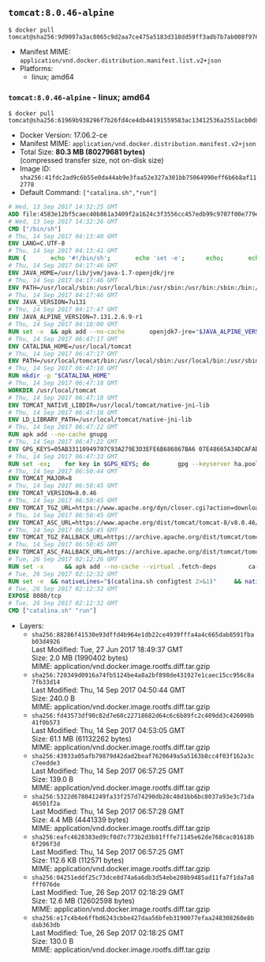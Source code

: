## `tomcat:8.0.46-alpine`

```console
$ docker pull tomcat@sha256:9d9097a3ac8065c9d2aa7ce475a5183d318dd59ff3adb7b7ab008f976f3b6a85
```

-	Manifest MIME: `application/vnd.docker.distribution.manifest.list.v2+json`
-	Platforms:
	-	linux; amd64

### `tomcat:8.0.46-alpine` - linux; amd64

```console
$ docker pull tomcat@sha256:61969b938296f7b26fd4ce4db44191559583ac13412536a2551acb0d800b20de
```

-	Docker Version: 17.06.2-ce
-	Manifest MIME: `application/vnd.docker.distribution.manifest.v2+json`
-	Total Size: **80.3 MB (80279681 bytes)**  
	(compressed transfer size, not on-disk size)
-	Image ID: `sha256:41fdc2ad9c6b55e0da44ab9e3faa52e327a301bb75064990eff6b6b8af112778`
-	Default Command: `["catalina.sh","run"]`

```dockerfile
# Wed, 13 Sep 2017 14:32:25 GMT
ADD file:4583e12bf5caec40b861a3409f2a1624c3f3556cc457edb99c9707f00e779e45 in / 
# Wed, 13 Sep 2017 14:32:26 GMT
CMD ["/bin/sh"]
# Thu, 14 Sep 2017 04:13:40 GMT
ENV LANG=C.UTF-8
# Thu, 14 Sep 2017 04:13:41 GMT
RUN { 		echo '#!/bin/sh'; 		echo 'set -e'; 		echo; 		echo 'dirname "$(dirname "$(readlink -f "$(which javac || which java)")")"'; 	} > /usr/local/bin/docker-java-home 	&& chmod +x /usr/local/bin/docker-java-home
# Thu, 14 Sep 2017 04:17:46 GMT
ENV JAVA_HOME=/usr/lib/jvm/java-1.7-openjdk/jre
# Thu, 14 Sep 2017 04:17:46 GMT
ENV PATH=/usr/local/sbin:/usr/local/bin:/usr/sbin:/usr/bin:/sbin:/bin:/usr/lib/jvm/java-1.7-openjdk/jre/bin:/usr/lib/jvm/java-1.7-openjdk/bin
# Thu, 14 Sep 2017 04:17:46 GMT
ENV JAVA_VERSION=7u131
# Thu, 14 Sep 2017 04:17:47 GMT
ENV JAVA_ALPINE_VERSION=7.131.2.6.9-r1
# Thu, 14 Sep 2017 04:18:00 GMT
RUN set -x 	&& apk add --no-cache 		openjdk7-jre="$JAVA_ALPINE_VERSION" 	&& [ "$JAVA_HOME" = "$(docker-java-home)" ]
# Thu, 14 Sep 2017 06:47:17 GMT
ENV CATALINA_HOME=/usr/local/tomcat
# Thu, 14 Sep 2017 06:47:17 GMT
ENV PATH=/usr/local/tomcat/bin:/usr/local/sbin:/usr/local/bin:/usr/sbin:/usr/bin:/sbin:/bin:/usr/lib/jvm/java-1.7-openjdk/jre/bin:/usr/lib/jvm/java-1.7-openjdk/bin
# Thu, 14 Sep 2017 06:47:18 GMT
RUN mkdir -p "$CATALINA_HOME"
# Thu, 14 Sep 2017 06:47:18 GMT
WORKDIR /usr/local/tomcat
# Thu, 14 Sep 2017 06:47:18 GMT
ENV TOMCAT_NATIVE_LIBDIR=/usr/local/tomcat/native-jni-lib
# Thu, 14 Sep 2017 06:47:18 GMT
ENV LD_LIBRARY_PATH=/usr/local/tomcat/native-jni-lib
# Thu, 14 Sep 2017 06:47:22 GMT
RUN apk add --no-cache gnupg
# Thu, 14 Sep 2017 06:47:22 GMT
ENV GPG_KEYS=05AB33110949707C93A279E3D3EFE6B686867BA6 07E48665A34DCAFAE522E5E6266191C37C037D42 47309207D818FFD8DCD3F83F1931D684307A10A5 541FBE7D8F78B25E055DDEE13C370389288584E7 61B832AC2F1C5A90F0F9B00A1C506407564C17A3 713DA88BE50911535FE716F5208B0AB1D63011C7 79F7026C690BAA50B92CD8B66A3AD3F4F22C4FED 9BA44C2621385CB966EBA586F72C284D731FABEE A27677289986DB50844682F8ACB77FC2E86E29AC A9C5DF4D22E99998D9875A5110C01C5A2F6059E7 DCFD35E0BF8CA7344752DE8B6FB21E8933C60243 F3A04C595DB5B6A5F1ECA43E3B7BBB100D811BBE F7DA48BB64BCB84ECBA7EE6935CD23C10D498E23
# Thu, 14 Sep 2017 06:47:33 GMT
RUN set -ex; 	for key in $GPG_KEYS; do 		gpg --keyserver ha.pool.sks-keyservers.net --recv-keys "$key"; 	done
# Thu, 14 Sep 2017 06:50:44 GMT
ENV TOMCAT_MAJOR=8
# Thu, 14 Sep 2017 06:50:45 GMT
ENV TOMCAT_VERSION=8.0.46
# Thu, 14 Sep 2017 06:50:45 GMT
ENV TOMCAT_TGZ_URL=https://www.apache.org/dyn/closer.cgi?action=download&filename=tomcat/tomcat-8/v8.0.46/bin/apache-tomcat-8.0.46.tar.gz
# Thu, 14 Sep 2017 06:50:45 GMT
ENV TOMCAT_ASC_URL=https://www.apache.org/dist/tomcat/tomcat-8/v8.0.46/bin/apache-tomcat-8.0.46.tar.gz.asc
# Thu, 14 Sep 2017 06:50:45 GMT
ENV TOMCAT_TGZ_FALLBACK_URL=https://archive.apache.org/dist/tomcat/tomcat-8/v8.0.46/bin/apache-tomcat-8.0.46.tar.gz
# Thu, 14 Sep 2017 06:50:45 GMT
ENV TOMCAT_ASC_FALLBACK_URL=https://archive.apache.org/dist/tomcat/tomcat-8/v8.0.46/bin/apache-tomcat-8.0.46.tar.gz.asc
# Tue, 26 Sep 2017 02:12:26 GMT
RUN set -x 		&& apk add --no-cache --virtual .fetch-deps 		ca-certificates 		tar 		openssl 	&& { 		wget -O tomcat.tar.gz "$TOMCAT_TGZ_URL" 		|| wget -O tomcat.tar.gz "$TOMCAT_TGZ_FALLBACK_URL" 	; } 	&& { 		wget -O tomcat.tar.gz.asc "$TOMCAT_ASC_URL" 		|| wget -O tomcat.tar.gz.asc "$TOMCAT_ASC_FALLBACK_URL" 	; } 	&& gpg --batch --verify tomcat.tar.gz.asc tomcat.tar.gz 	&& tar -xvf tomcat.tar.gz --strip-components=1 	&& rm bin/*.bat 	&& rm tomcat.tar.gz* 		&& nativeBuildDir="$(mktemp -d)" 	&& tar -xvf bin/tomcat-native.tar.gz -C "$nativeBuildDir" --strip-components=1 	&& apk add --no-cache --virtual .native-build-deps 		apr-dev 		coreutils 		dpkg-dev dpkg 		gcc 		libc-dev 		make 		"openjdk${JAVA_VERSION%%[-~bu]*}"="$JAVA_ALPINE_VERSION" 		openssl-dev 	&& ( 		export CATALINA_HOME="$PWD" 		&& cd "$nativeBuildDir/native" 		&& gnuArch="$(dpkg-architecture --query DEB_BUILD_GNU_TYPE)" 		&& ./configure 			--build="$gnuArch" 			--libdir="$TOMCAT_NATIVE_LIBDIR" 			--prefix="$CATALINA_HOME" 			--with-apr="$(which apr-1-config)" 			--with-java-home="$(docker-java-home)" 			--with-ssl=yes 		&& make -j "$(nproc)" 		&& make install 	) 	&& runDeps="$( 		scanelf --needed --nobanner --format '%n#p' --recursive "$TOMCAT_NATIVE_LIBDIR" 			| tr ',' '\n' 			| sort -u 			| awk 'system("[ -e /usr/local/lib/" $1 " ]") == 0 { next } { print "so:" $1 }' 	)" 	&& apk add --virtual .tomcat-native-rundeps $runDeps 	&& apk del .fetch-deps .native-build-deps 	&& rm -rf "$nativeBuildDir" 	&& rm bin/tomcat-native.tar.gz 	&& apk add --no-cache bash 	&& find ./bin/ -name '*.sh' -exec sed -ri 's|^#!/bin/sh$|#!/usr/bin/env bash|' '{}' +
# Tue, 26 Sep 2017 02:12:32 GMT
RUN set -e 	&& nativeLines="$(catalina.sh configtest 2>&1)" 	&& nativeLines="$(echo "$nativeLines" | grep 'Apache Tomcat Native')" 	&& nativeLines="$(echo "$nativeLines" | sort -u)" 	&& if ! echo "$nativeLines" | grep 'INFO: Loaded APR based Apache Tomcat Native library' >&2; then 		echo >&2 "$nativeLines"; 		exit 1; 	fi
# Tue, 26 Sep 2017 02:12:32 GMT
EXPOSE 8080/tcp
# Tue, 26 Sep 2017 02:12:32 GMT
CMD ["catalina.sh" "run"]
```

-	Layers:
	-	`sha256:88286f41530e93dffd4b964e1db22ce4939fffa4a4c665dab8591fbab03d4926`  
		Last Modified: Tue, 27 Jun 2017 18:49:37 GMT  
		Size: 2.0 MB (1990402 bytes)  
		MIME: application/vnd.docker.image.rootfs.diff.tar.gzip
	-	`sha256:720349d0916a74fb5124be4a8a2bf898de431927e1caec15cc956c8a7fb33d14`  
		Last Modified: Thu, 14 Sep 2017 04:50:44 GMT  
		Size: 240.0 B  
		MIME: application/vnd.docker.image.rootfs.diff.tar.gzip
	-	`sha256:fd43573df90c82d7e60c22718682d64c6c6b89fc2c409dd3c426090b41f0b573`  
		Last Modified: Thu, 14 Sep 2017 04:53:05 GMT  
		Size: 61.1 MB (61132262 bytes)  
		MIME: application/vnd.docker.image.rootfs.diff.tar.gzip
	-	`sha256:43933a05afb79879d42dad2beaf7620649a5a5163b8cc4f03f162a3cc7eedde3`  
		Last Modified: Thu, 14 Sep 2017 06:57:25 GMT  
		Size: 139.0 B  
		MIME: application/vnd.docker.image.rootfs.diff.tar.gzip
	-	`sha256:5322d678041249fa33f257d74290db28c48d1bb6bc8037a93e3c71da46501f2a`  
		Last Modified: Thu, 14 Sep 2017 06:57:28 GMT  
		Size: 4.4 MB (4441339 bytes)  
		MIME: application/vnd.docker.image.rootfs.diff.tar.gzip
	-	`sha256:eafc4628383ed9cf0d7c773b2d3b81fffe71145e62de768cac01618b6f206f3d`  
		Last Modified: Thu, 14 Sep 2017 06:57:25 GMT  
		Size: 112.6 KB (112571 bytes)  
		MIME: application/vnd.docker.image.rootfs.diff.tar.gzip
	-	`sha256:04251eddf25c73dce8d74a6a6db3d54ebe208b9485ad11fa7f1da7a8fff076de`  
		Last Modified: Tue, 26 Sep 2017 02:18:29 GMT  
		Size: 12.6 MB (12602598 bytes)  
		MIME: application/vnd.docker.image.rootfs.diff.tar.gzip
	-	`sha256:e17c4b4e6ffbd6243cbbe427daa56bfeb3190077efaa248308260e8bdab363db`  
		Last Modified: Tue, 26 Sep 2017 02:18:25 GMT  
		Size: 130.0 B  
		MIME: application/vnd.docker.image.rootfs.diff.tar.gzip
